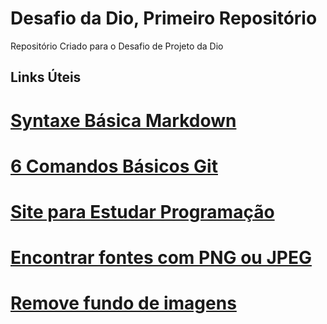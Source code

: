# Desafio da Dio, Primeiro Repositório 
Repositório Criado para o Desafio de Projeto da Dio

## Links Úteis 
# [Syntaxe Básica Markdown](https://www.markdownguide.org/basic-syntax/)
# [6 Comandos Básicos Git](https://www.digitalhouse.com/br/blog/principais-comandos-git/)
# [Site para Estudar Programação](https://www.dio.me/)
# [Encontrar fontes com PNG ou JPEG](https://www.myfonts.com/WhatTheFont/)
# [Remove fundo de imagens](https://www.remove.bg/)
